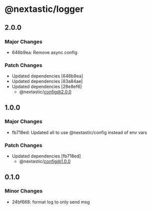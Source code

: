 # @nextastic/logger

## 2.0.0

### Major Changes

- 646b9ea: Remove async config

### Patch Changes

- Updated dependencies [646b9ea]
- Updated dependencies [83a84ae]
- Updated dependencies [28e8ef6]
  - @nextastic/config@2.0.0

## 1.0.0

### Major Changes

- fb718ed: Updated all to use @nextastic/config instead of env vars

### Patch Changes

- Updated dependencies [fb718ed]
  - @nextastic/config@1.0.0

## 0.1.0

### Minor Changes

- 24bf668: format log to only send msg
